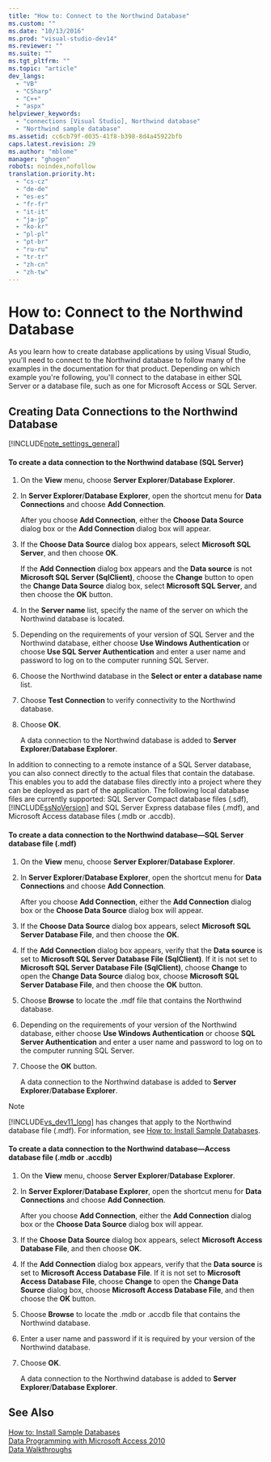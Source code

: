 ```yaml
---
title: "How to: Connect to the Northwind Database"
ms.custom: ""
ms.date: "10/13/2016"
ms.prod: "visual-studio-dev14"
ms.reviewer: ""
ms.suite: ""
ms.tgt_pltfrm: ""
ms.topic: "article"
dev_langs: 
  - "VB"
  - "CSharp"
  - "C++"
  - "aspx"
helpviewer_keywords: 
  - "connections [Visual Studio], Northwind database"
  - "Northwind sample database"
ms.assetid: cc6cb79f-d035-41f8-b398-8d4a45922bfb
caps.latest.revision: 29
ms.author: "mblome"
manager: "ghogen"
robots: noindex,nofollow
translation.priority.ht: 
  - "cs-cz"
  - "de-de"
  - "es-es"
  - "fr-fr"
  - "it-it"
  - "ja-jp"
  - "ko-kr"
  - "pl-pl"
  - "pt-br"
  - "ru-ru"
  - "tr-tr"
  - "zh-cn"
  - "zh-tw"
---
```

# How to: Connect to the Northwind Database
As you learn how to create database applications by using Visual Studio, you'll need to connect to the Northwind database to follow many of the examples in the documentation for that product. Depending on which example you're following, you'll connect to the database in either SQL Server or a database file, such as one for Microsoft Access or SQL Server.  
  
## Creating Data Connections to the Northwind Database  
 [!INCLUDE[note_settings_general](../datatools/includes/note_settings_general_md.md)]  
  
#### To create a data connection to the Northwind database (SQL Server)  
  
1.  On the **View** menu, choose **Server Explorer**/**Database Explorer**.  
  
2.  In **Server Explorer**/**Database Explorer**, open the shortcut menu for **Data Connections** and choose **Add Connection**.  
  
     After you choose **Add Connection**, either the **Choose Data Source** dialog box or the **Add Connection** dialog box will appear.  
  
3.  If the **Choose Data Source** dialog box appears, select **Microsoft SQL Server**, and then choose **OK**.  
  
     If the **Add Connection** dialog box appears and the **Data source** is not **Microsoft SQL Server (SqlClient)**, choose the **Change** button to open the **Change Data Source** dialog box, select **Microsoft SQL Server**, and then choose the **OK** button.  
  
4.  In the **Server name** list, specify the name of the server on which the Northwind database is located.  
  
5.  Depending on the requirements of your version of SQL Server and the Northwind database, either choose **Use Windows Authentication** or choose **Use SQL Server Authentication** and enter a user name and password to log on to the computer running SQL Server.  
  
6.  Choose the Northwind database in the **Select or enter a database name** list.  
  
7.  Choose **Test Connection** to verify connectivity to the Northwind database.  
  
8.  Choose **OK**.  
  
     A data connection to the Northwind database is added to **Server Explorer**/**Database Explorer**.  
  
 In addition to connecting to a remote instance of a SQL Server database, you can also connect directly to the actual files that contain the database. This enables you to add the database files directly into a project where they can be deployed as part of the application. The following local database files are currently supported: SQL Server Compact database files (.sdf), [!INCLUDE[ssNoVersion](../datatools/includes/ssnoversion_md.md)] and SQL Server Express database files (.mdf), and Microsoft Access database files (.mdb or .accdb).  
  
#### To create a data connection to the Northwind database—SQL Server database file (.mdf)  
  
1.  On the **View** menu, choose **Server Explorer**/**Database Explorer**.  
  
2.  In **Server Explorer**/**Database Explorer**, open the shortcut menu for **Data Connections** and choose **Add Connection**.  
  
     After you choose **Add Connection**, either the **Add Connection** dialog box or the **Choose Data Source** dialog box will appear.  
  
3.  If the **Choose Data Source** dialog box appears, select **Microsoft SQL Server Database File**, and then choose the **OK**.  
  
4.  If the **Add Connection** dialog box appears, verify that the **Data source** is set to **Microsoft SQL Server Database File (SqlClient)**. If it is not set to **Microsoft SQL Server Database File (SqlClient)**, choose **Change** to open the **Change Data Source** dialog box, choose **Microsoft SQL Server Database File**, and then choose the **OK** button.  
  
5.  Choose **Browse** to locate the .mdf file that contains the Northwind database.  
  
6.  Depending on the requirements of your version of the Northwind database, either choose **Use Windows Authentication** or choose **SQL Server Authentication** and enter a user name and password to log on to the computer running SQL Server.  
  
7.  Choose the **OK** button.  
  
     A data connection to the Northwind database is added to **Server Explorer**/**Database Explorer**.  
  
> [!NOTE]
>  [!INCLUDE[vs_dev11_long](../codequality/includes/vs_dev11_long_md.md)] has changes that apply to the Northwind database file (.mdf). For information, see [How to: Install Sample Databases](../datatools/how-to--install-sample-databases.md).  
  
#### To create a data connection to the Northwind database—Access database file (.mdb or .accdb)  
  
1.  On the **View** menu, choose **Server Explorer**/**Database Explorer**.  
  
2.  In **Server Explorer**/**Database Explorer**, open the shortcut menu for **Data Connections** and choose **Add Connection**.  
  
     After you choose **Add Connection**, either the **Add Connection** dialog box or the **Choose Data Source** dialog box will appear.  
  
3.  If the **Choose Data Source** dialog box appears, select **Microsoft Access Database File**, and then choose **OK**.  
  
4.  If the **Add Connection** dialog box appears, verify that the **Data source** is set to **Microsoft Access Database File**. If it is not set to **Microsoft Access Database File**, choose **Change** to open the **Change Data Source** dialog box, choose **Microsoft Access Database File**, and then choose the **OK** button.  
  
5.  Choose **Browse** to locate the .mdb or .accdb file that contains the Northwind database.  
  
6.  Enter a user name and password if it is required by your version of the Northwind database.  
  
7.  Choose **OK**.  
  
     A data connection to the Northwind database is added to **Server Explorer**/**Database Explorer**.  
  
## See Also  
 [How to: Install Sample Databases](../datatools/how-to--install-sample-databases.md)   
 [Data Programming with Microsoft Access 2010](http://msdn.microsoft.com/library/office/ff965871.aspx)   
 [Data Walkthroughs](../Topic/Data%20Walkthroughs.md)